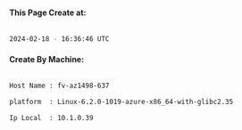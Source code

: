 
   
#### This Page Create at:

```bash

2024-02-18 - 16:36:46 UTC

```

#### Create By Machine:

```bash

Host Name : fv-az1498-637

platform  : Linux-6.2.0-1019-azure-x86_64-with-glibc2.35

Ip Local  : 10.1.0.39

```

